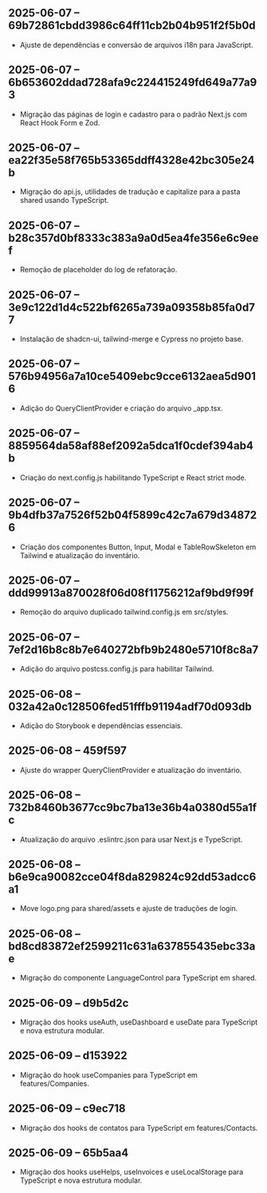 ## 2025-06-07 – 69b72861cbdd3986c64ff11cb2b04b951f2f5b0d
- Ajuste de dependências e conversão de arquivos i18n para JavaScript.
## 2025-06-07 – 6b653602ddad728afa9c224415249fd649a77a93
- Migração das páginas de login e cadastro para o padrão Next.js com React Hook Form e Zod.
## 2025-06-07 – ea22f35e58f765b53365ddff4328e42bc305e24b
- Migração do api.js, utilidades de tradução e capitalize para a pasta shared usando TypeScript.
## 2025-06-07 – b28c357d0bf8333c383a9a0d5ea4fe356e6c9eef
- Remoção de placeholder do log de refatoração.

## 2025-06-07 – 3e9c122d1d4c522bf6265a739a09358b85fa0d77
- Instalação de shadcn-ui, tailwind-merge e Cypress no projeto base.

## 2025-06-07 – 576b94956a7a10ce5409ebc9cce6132aea5d9016
- Adição do QueryClientProvider e criação do arquivo _app.tsx.


## 2025-06-07 – 8859564da58af88ef2092a5dca1f0cdef394ab4b
- Criação do next.config.js habilitando TypeScript e React strict mode.

## 2025-06-07 – 9b4dfb37a7526f52b04f5899c42c7a679d348726
- Criação dos componentes Button, Input, Modal e TableRowSkeleton em Tailwind e atualização do inventário.

## 2025-06-07 – ddd99913a870028f06d08f11756212af9bd9f99f
- Remoção do arquivo duplicado tailwind.config.js em src/styles.

## 2025-06-07 – 7ef2d16b8c8b7e640272bfb9b2480e5710f8c8a7
- Adição do arquivo postcss.config.js para habilitar Tailwind.

## 2025-06-08 – 032a42a0c128506fed51fffb91194adf70d093db
- Adição do Storybook e dependências essenciais.

## 2025-06-08 – 459f597
- Ajuste do wrapper QueryClientProvider e atualização do inventário.

## 2025-06-08 – 732b8460b3677cc9bc7ba13e36b4a0380d55a1fc
- Atualização do arquivo .eslintrc.json para usar Next.js e TypeScript.
## 2025-06-08 – b6e9ca90082cce04f8da829824c92dd53adcc6a1
- Move logo.png para shared/assets e ajuste de traduções de login.
## 2025-06-08 – bd8cd83872ef2599211c631a637855435ebc33ae
- Migração do componente LanguageControl para TypeScript em shared.

## 2025-06-09 – d9b5d2c
- Migração dos hooks useAuth, useDashboard e useDate para TypeScript e nova estrutura modular.

## 2025-06-09 – d153922
- Migração do hook useCompanies para TypeScript em features/Companies.

## 2025-06-09 – c9ec718
- Migração dos hooks de contatos para TypeScript em features/Contacts.

## 2025-06-09 – 65b5aa4
- Migração dos hooks useHelps, useInvoices e useLocalStorage para TypeScript e nova estrutura modular.
